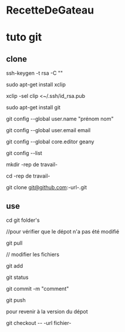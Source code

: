 RecetteDeGateau
===============
tuto git
========
clone
-------
ssh-keygen -t rsa -C "<email>"

sudo apt-get install xclip

xclip -sel clip <~/.ssh/id_rsa.pub

sudo apt-get install git

git config --global user.name "prénom nom"

git config --global user.email email

git config --global core.editor geany

git config --list

mkdir -rep de travail-

cd -rep de travail-

git clone git@github.com:-url-.git

use
---
cd git folder's

//pour vérifier que le dépot n'a pas été modifié

git pull

// modifier les fichiers

git add <fichier ou dossier>

git status

git commit -m "comment"

git push

pour revenir à la version du dépot

git checkout -- -url fichier-
